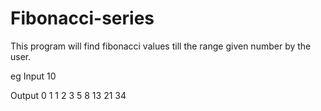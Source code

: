 # Fibonacci-series

This program will find fibonacci values till the range given number by the user.

eg Input 10

   Output  0  1 1 2 3 5 8 13  21  34
